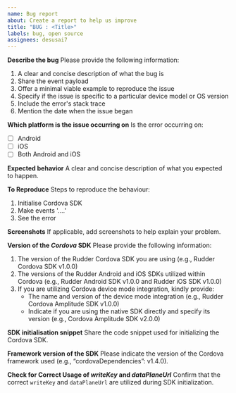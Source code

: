 ```yaml
---
name: Bug report
about: Create a report to help us improve
title: "BUG : <Title>"
labels: bug, open source
assignees: desusai7
---
```


**Describe the bug**
Please provide the following information:

1. A clear and concise description of what the bug is
2. Share the event payload
3. Offer a minimal viable example to reproduce the issue
4. Specify if the issue is specific to a particular device model or OS version
5. Include the error's stack trace
6. Mention the date when the issue began

**Which platform is the issue occurring on**
Is the error occurring on:

- [ ] Android
- [ ] iOS
- [ ] Both Android and iOS

**Expected behavior**
A clear and concise description of what you expected to happen.

**To Reproduce**
Steps to reproduce the behaviour:

1. Initialise Cordova SDK
2. Make events '....'
3. See the error

**Screenshots**
If applicable, add screenshots to help explain your problem.

**Version of the _Cordova_ SDK**
Please provide the following information:

1. The version of the Rudder Cordova SDK you are using (e.g., Rudder Cordova SDK v1.0.0)
2. The versions of the Rudder Android and iOS SDKs utilized within Cordova (e.g., Rudder Android SDK v1.0.0 and Rudder iOS SDK v1.0.0)
3. If you are utilizing Cordova device mode integration, kindly provide:
   - The name and version of the device mode integration (e.g., Rudder Cordova Amplitude SDK v1.0.0)
   - Indicate if you are using the native SDK directly and specify its version (e.g., Cordova Amplitude SDK v2.0.0)

**SDK initialisation snippet**
Share the code snippet used for initializing the Cordova SDK.

**Framework version of the SDK**
Please indicate the version of the Cordova framework used (e.g., “cordovaDependencies”: v1.4.0).

**Check for Correct Usage of _writeKey_ and _dataPlaneUrl_**
Confirm that the correct `writeKey` and `dataPlaneUrl` are utilized during SDK initialization.
